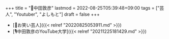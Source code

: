+++
title = "👨中田敦彦"
lastmod = 2022-08-25T05:39:48+09:00
tags = ["芸人", "Youtuber", "よしもと"]
draft = false
+++

-   [🔖お笑い芸人]({{< relref "20220825053911.md" >}})
-   [🎙中田敦彦のYouTube大学]({{< relref "20211225181429.md" >}})
